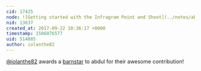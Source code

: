 ```yaml
---
cid: 17425
node: ![Getting started with the Infragram Point and Shoot](../notes/abdul/10-21-2016/infragram-point-and-shoot-starting-instructions)
nid: 13637
created_at: 2017-09-22 10:36:17 +0000
timestamp: 1506076577
uid: 514885
author: iolanthe82
---
```


[@iolanthe82](/profile/iolanthe82) awards a <a href="//publiclab.org/wiki/barnstars">barnstar</a> to abdul for their awesome contribution!